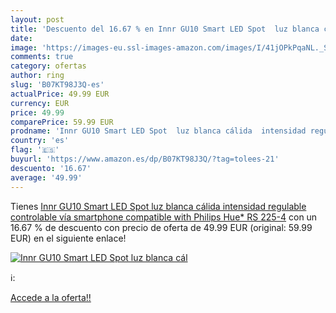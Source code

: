 ```yaml
---
layout: post
title: 'Descuento del 16.67 % en Innr GU10 Smart LED Spot  luz blanca cál'
date: 
image: 'https://images-eu.ssl-images-amazon.com/images/I/41jOPkPqaNL._SL200_.jpg'
comments: true
category: ofertas
author: ring
slug: 'B07KT98J3Q-es'
actualPrice: 49.99 EUR
currency: EUR
price: 49.99
comparePrice: 59.99 EUR
prodname: 'Innr GU10 Smart LED Spot  luz blanca cálida  intensidad regulable  controlable vía smartphone  compatible with Philips Hue*  RS 225-4'
country: 'es'
flag: '🇪🇸'
buyurl: 'https://www.amazon.es/dp/B07KT98J3Q/?tag=tolees-21'
descuento: '16.67'
average: '49.99'
---
```


Tienes [Innr GU10 Smart LED Spot  luz blanca cálida  intensidad regulable  controlable vía smartphone  compatible with Philips Hue*  RS 225-4](https://www.amazon.es/dp/B07KT98J3Q/?tag=tolees-21) con un 16.67 % de descuento con precio de oferta de 49.99 EUR (original: 59.99 EUR) en el siguiente enlace!

[![Innr GU10 Smart LED Spot  luz blanca cál](https://images-eu.ssl-images-amazon.com/images/I/41jOPkPqaNL._SL200_.jpg)](https://www.amazon.es/dp/B07KT98J3Q/?tag=tolees-21)

ℹ️:


[Accede a la oferta!!](https://www.amazon.es/dp/B07KT98J3Q/?tag=tolees-21)
